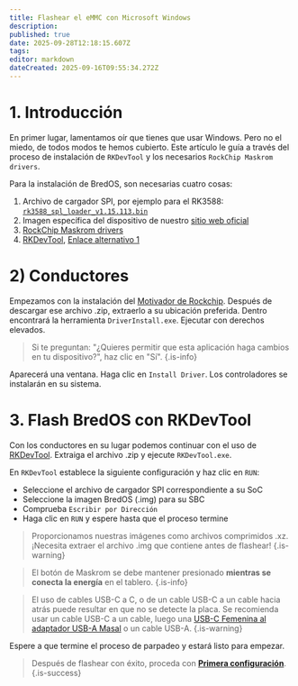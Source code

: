 ```yaml
---
title: Flashear el eMMC con Microsoft Windows
description:
published: true
date: 2025-09-28T12:18:15.607Z
tags:
editor: markdown
dateCreated: 2025-09-16T09:55:34.272Z
---
```


# 1. Introducción

En primer lugar, lamentamos oír que tienes que usar Windows.
Pero no el miedo, de todos modos te hemos cubierto.
Este artículo le guía a través del proceso de instalación de `RKDevTool` y los necesarios `RockChip Maskrom drivers`.

Para la instalación de BredOS, son necesarias cuatro cosas:

1. Archivo de cargador SPI, por ejemplo para el RK3588: [`rk3588_spl_loader_v1.15.113.bin`](https://dl.radxa.com/rock5/sw/images/loader/rk3588_spl_loader_v1.15.113.bin)
2. Imagen específica del dispositivo de nuestro [sitio web oficial](https://bredos.org/download.html)
3. [RockChip Maskrom drivers](https://dl.radxa.com/tools/windows/)
4. [RKDevTool](https://docs.radxa.com/en/compute-module/cm5/radxa-os/low-level-dev/rkdevtool), [Enlace alternativo 1](https://dl.radxa.com/tools/windows/)

# 2) Conductores

Empezamos con la instalación del [Motivador de Rockchip](https://dl.radxa.com/tools/windows/DriverAssitant_v5.0.zip). Después de descargar ese archivo .zip, extraerlo a su ubicación preferida.
Dentro encontrará la herramienta `DriverInstall.exe`. Ejecutar con derechos elevados.

> Si te preguntan: "¿Quieres permitir que esta aplicación haga cambios en tu dispositivo?", haz clic en "Sí".
> {.is-info}

Aparecerá una ventana. Haga clic en `Install Driver`. Los controladores se instalarán en su sistema.

# 3. Flash BredOS con RKDevTool

Con los conductores en su lugar podemos continuar con el uso de [RKDevTool](https://docs.radxa.com/en/compute-module/cm5/radxa-os/low-level-dev/rkdevtool). Extraiga el archivo .zip y ejecute `RKDevTool.exe`.

En `RKDevTool` establece la siguiente configuración y haz clic en `RUN`:

- Seleccione el archivo de cargador SPI correspondiente a su SoC
- Seleccione la imagen BredOS (.img) para su SBC
- Comprueba `Escribir por Dirección`
- Haga clic en `RUN` y espere hasta que el proceso termine

> Proporcionamos nuestras imágenes como archivos comprimidos .xz. ¡Necesita extraer el archivo .img que contiene antes de flashear!
> {.is-warning}

> El botón de Maskrom se debe mantener presionado **mientras se conecta la energía** en el tablero.
> {.is-info}

> El uso de cables USB-C a C, o de un cable USB-C a un cable hacia atrás puede resultar en que no se detecte la placa.
> Se recomienda usar un cable USB-C a un cable, luego una [USB-C Femenina al adaptador USB-A Masal](https://www.aliexpress.com/item/1005004767752226.html) o un cable USB-A.
> {.is-warning}

Espere a que termine el proceso de parpadeo y estará listo para empezar.

> Después de flashear con éxito, proceda con [**Primera configuración**](/en/install/first-setup).
> {.is-success}